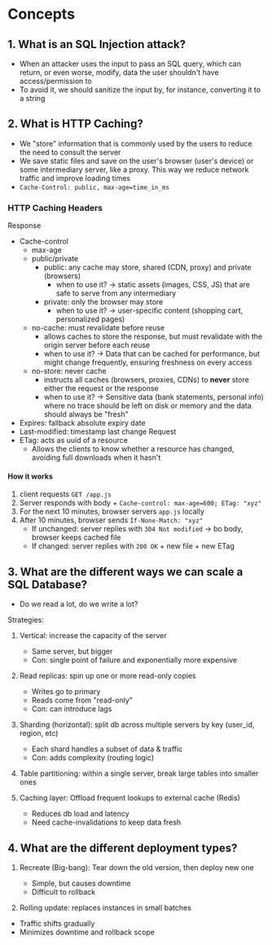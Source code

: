 # Concepts

## 1. What is an SQL Injection attack?

- When an attacker uses the input to pass an SQL query, which can return, or even worse, modify, data the user shouldn't have access/permission to
- To avoid it, we should sanitize the input by, for instance, converting it to a string

## 2. What is HTTP Caching?

- We "store" information that is commonly used by the users to reduce the need to consult the server
- We save static files and save on the user's browser (user's device) or some intermediary server, like a proxy. This way we reduce network traffic and improve loading times
- `Cache-Control: public, max-age=time_in_ms`

### HTTP Caching Headers

Response

- Cache-control
  - max-age
  - public/private
    - public: any cache may store, shared (CDN, proxy) and private (browsers)
      - when to use it? -> static assets (images, CSS, JS) that are safe to serve from any intermediary
    - private: only the browser may store
      - when to use it? -> user-specific content (shopping cart, personalized pages)
  - no-cache: must revalidate before reuse
    - allows caches to store the response, but must revalidate with the origin server before each reuse
    - when to use it? -> Data that can be cached for performance, but might change frequently, ensuring freshness on every access
  - no-store: never cache
    - instructs all caches (browsers, proxies, CDNs) to **never** store either the request or the response
    - when to use it? -> Sensitive data (bank statements, personal info) where no trace should be left on disk or memory and the data should always be "fresh"
- Expires: fallback absolute expiry date
- Last-modified: timestamp last change
  Request
- ETag: acts as uuid of a resource
  - Allows the clients to know whether a resource has changed, avoiding full downloads when it hasn't

#### How it works

1. client requests `GET /app.js`
2. Server responds with body + `Cache-control: max-age=600; ETag: "xyz"`
3. For the next 10 minutes, browser servers `app.js` locally
4. After 10 minutes, browser sends `If-None-Match: "xyz"`
   - If unchanged: server replies with `304 Not modified` -> bo body, browser keeps cached file
   - If changed: server replies with `200 OK` + new file + new ETag

## 3. What are the different ways we can scale a SQL Database?

- Do we read a lot, do we write a lot?

Strategies:

1. Vertical: increase the capacity of the server

   - Same server, but bigger
   - Con: single point of failure and exponentially more expensive

2. Read replicas: spin up one or more read-only copies

   - Writes go to primary
   - Reads come from "read-only"
   - Con: can introduce lags

3. Sharding (horizontal): split db across multiple servers by key (user_id, region, etc)

   - Each shard handles a subset of data & traffic
   - Con: adds complexity (routing logic)

4. Table partitioning: within a single server, break large tables into smaller ones
5. Caching layer: Offload frequent lookups to external cache (Redis)

   - Reduces db load and latency
   - Need cache-invalidations to keep data fresh

## 4. What are the different deployment types?

1. Recreate (Big-bang): Tear down the old version, then deploy new one

   - Simple, but causes downtime
   - Difficult to rollback

2. Rolling update: replaces instances in small batches

- Traffic shifts gradually
- Minimizes downtime and rollback scope

